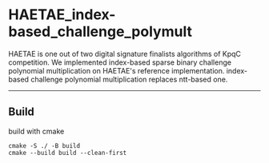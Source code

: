 # HAETAE_index-based_challenge_polymult

HAETAE is one out of two digital signature finalists algorithms of KpqC competition.
We implemented index-based sparse binary challenge polynomial multiplication on HAETAE's reference implementation.
index-based challenge polynomial multiplication replaces ntt-based one.


---

## Build

build with cmake
```
cmake -S ./ -B build
cmake --build build --clean-first
```
